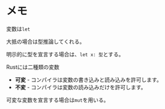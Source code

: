 # メモ

変数は`let`

大抵の場合は型推論してくれる。

明示的に型を宣言する場合は、`let x: 型`とする。

Rustには二種類の変数
- **可変** - コンパイラは変数の書き込みと読み込みを許可します。
- **不変** - コンパイラは変数の読み込みだけを許可します。

可変な変数を宣言する場合は`mut`を用いる。
